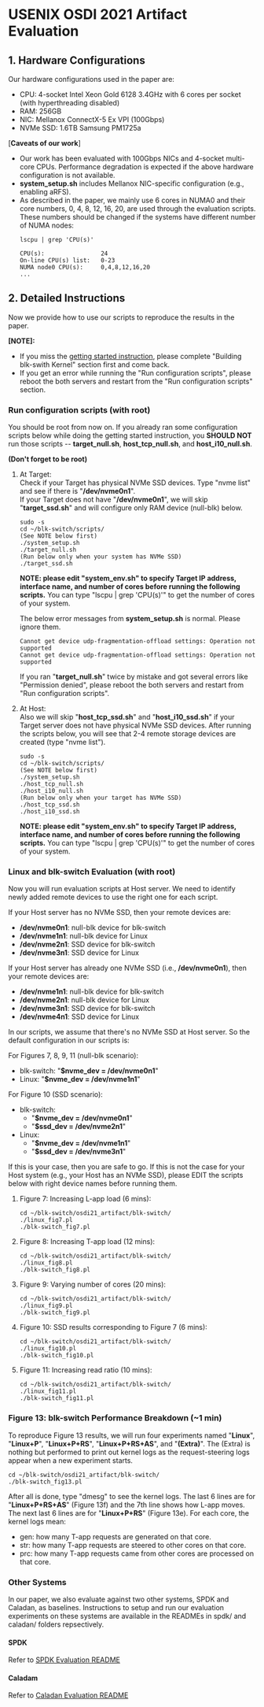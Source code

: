# USENIX OSDI 2021 Artifact Evaluation

## 1. Hardware Configurations
Our hardware configurations used in the paper are:
- CPU: 4-socket Intel Xeon Gold 6128 3.4GHz with 6 cores per socket (with hyperthreading disabled)
- RAM: 256GB
- NIC: Mellanox ConnectX-5 Ex VPI (100Gbps)
- NVMe SSD: 1.6TB Samsung PM1725a

[**Caveats of our work**]
- Our work has been evaluated with 100Gbps NICs and 4-socket multi-core CPUs. Performance degradation is expected if the above hardware configuration is not available.
- **system_setup.sh** includes Mellanox NIC-specific configuration (e.g., enabling aRFS).
- As described in the paper, we mainly use 6 cores in NUMA0 and their core numbers, 0, 4, 8, 12, 16, 20, are used through the evaluation scripts. These numbers should be changed if the systems have different number of NUMA nodes:
   ```
   lscpu | grep 'CPU(s)'
   
   CPU(s):                24
   On-line CPU(s) list:   0-23
   NUMA node0 CPU(s):     0,4,8,12,16,20
   ...
   ```

## 2. Detailed Instructions
Now we provide how to use our scripts to reproduce the results in the paper. 

**[NOTE]:**
- If you miss the [getting started instruction](https://github.com/resource-disaggregation/blk-switch#getting-started-guide), please complete "Building blk-swith Kernel" section first and come back.
- If you get an error while running the "Run configuration scripts", please reboot the both servers and restart from the "Run configuration scripts" section.

### Run configuration scripts (with root)
You should be root from now on. If you already ran some configuration scripts below while doing the getting started instruction, you **SHOULD NOT** run those scripts -- **target_null.sh**, **host_tcp_null.sh**, and **host_i10_null.sh**.

**(Don't forget to be root)**

1. At Target:  
 Check if your Target has physical NVMe SSD devices. Type "nvme list" and see if there is "**/dev/nvme0n1**".  
 If your Target does not have "**/dev/nvme0n1**", we will skip "**target_ssd.sh**" and will configure only RAM device (null-blk) below.

   ```
   sudo -s
   cd ~/blk-switch/scripts/
   (See NOTE below first)
   ./system_setup.sh
   ./target_null.sh
   (Run below only when your system has NVMe SSD)
   ./target_ssd.sh
   ```
   **NOTE: please edit "system_env.sh" to specify Target IP address, interface name, and number of cores before running the following scripts.**
   You can type "lscpu | grep 'CPU(s)'" to get the number of cores of your system.
   
   The below error messages from **system_setup.sh** is normal. Please ignore them.
   ```
   Cannot get device udp-fragmentation-offload settings: Operation not supported
   Cannot get device udp-fragmentation-offload settings: Operation not supported
   ```
   
   If you ran "**target_null.sh**" twice by mistake and got several errors like "Permission denied", please reboot the both servers and restart from "Run configuration scripts".
   
   
2. At Host:  
 Also we will skip "**host_tcp_ssd.sh**" and "**host_i10_ssd.sh**" if your Target server does not have physical NVMe SSD devices.
 After running the scripts below, you will see that 2-4 remote storage devices are created (type "nvme list").
   ```
   sudo -s
   cd ~/blk-switch/scripts/
   (See NOTE below first)
   ./system_setup.sh
   ./host_tcp_null.sh
   ./host_i10_null.sh
   (Run below only when your target has NVMe SSD)
   ./host_tcp_ssd.sh
   ./host_i10_ssd.sh
   ```
   **NOTE: please edit "system_env.sh" to specify Target IP address, interface name, and number of cores before running the following scripts.**
   You can type "lscpu | grep 'CPU(s)'" to get the number of cores of your system.

### Linux and blk-switch Evaluation (with root)
Now you will run evaluation scripts at Host server. We need to identify newly added remote devices to use the right one for each script.  

If your Host server has no NVMe SSD, then your remote devices are:
- **/dev/nvme0n1**: null-blk device for blk-switch
- **/dev/nvme1n1**: null-blk device for Linux
- **/dev/nvme2n1**: SSD device for blk-switch
- **/dev/nvme3n1**: SSD device for Linux

If your Host server has already one NVMe SSD (i.e., **/dev/nvme0n1**), then your remote devices are:
- **/dev/nvme1n1**: null-blk device for blk-switch
- **/dev/nvme2n1**: null-blk device for Linux
- **/dev/nvme3n1**: SSD device for blk-switch
- **/dev/nvme4n1**: SSD device for Linux

In our scripts, we assume that there's no NVMe SSD at Host server. So the default configuration in our scripts is:  

For Figures 7, 8, 9, 11 (null-blk scenario):
- blk-switch: "**$nvme_dev = /dev/nvme0n1**"
- Linux: "**$nvme_dev = /dev/nvme1n1**"

For Figure 10 (SSD scenario):
- blk-switch:
   - "**$nvme_dev = /dev/nvme0n1**"
   - "**$ssd_dev = /dev/nvme2n1**"
- Linux:
   - "**$nvme_dev = /dev/nvme1n1**"
   - "**$ssd_dev = /dev/nvme3n1**"

If this is your case, then you are safe to go. If this is not the case for your Host system (e.g., your Host has an NVMe SSD), please EDIT the scripts below with right device names before running them.

1. Figure 7: Increasing L-app load (6 mins):

   ```
   cd ~/blk-switch/osdi21_artifact/blk-switch/
   ./linux_fig7.pl
   ./blk-switch_fig7.pl
   ```

2. Figure 8: Increasing T-app load (12 mins):

   ```
   cd ~/blk-switch/osdi21_artifact/blk-switch/
   ./linux_fig8.pl
   ./blk-switch_fig8.pl
   ```

3. Figure 9: Varying number of cores (20 mins):

   ```
   cd ~/blk-switch/osdi21_artifact/blk-switch/
   ./linux_fig9.pl
   ./blk-switch_fig9.pl
   ```

4. Figure 10: SSD results corresponding to Figure 7 (6 mins):

   ```
   cd ~/blk-switch/osdi21_artifact/blk-switch/
   ./linux_fig10.pl
   ./blk-switch_fig10.pl
   ```

5. Figure 11: Increasing read ratio (10 mins):
  
   ```
   cd ~/blk-switch/osdi21_artifact/blk-switch/
   ./linux_fig11.pl
   ./blk-switch_fig11.pl
   ```

### Figure 13: blk-switch Performance Breakdown (~1 min)
To reproduce Figure 13 results, we will run four experiments named "**Linux**", "**Linux+P**", "**Linux+P+RS**", "**Linux+P+RS+AS**", and "**(Extra)**". The (Extra) is nothing but performed to print out kernel logs as the request-steering logs appear when a new experiment starts.
   ```
   cd ~/blk-switch/osdi21_artifact/blk-switch/
   ./blk-switch_fig13.pl
   ```

After all is done, type "dmesg" to see the kernel logs. The last 6 lines are for "**Linux+P+RS+AS**" (Figure 13f) and the 7th line shows how L-app moves. The next last 6 lines are for "**Linux+P+RS**" (Figure 13e). For each core, the kernel logs mean:
- gen: how many T-app requests are generated on that core.
- str: how many T-app requests are steered to other cores on that core.
- prc: how many T-app requests came from other cores are processed on that core.

### Other Systems
In our paper, we also evaluate against two other systems, SPDK and Caladan, as baselines.
Instructions to setup and run our evaluation experiments on these systems are available in the READMEs in spdk/ and caladan/ folders repsectively.

#### SPDK
Refer to [SPDK Evaluation README](spdk/README.md)

#### Caladam
Refer to [Caladan Evaluation README](caladan/README.md)
